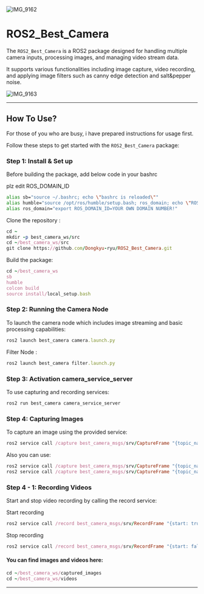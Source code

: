 ![IMG_9162](https://github.com/Dongkyu-ryu/ROS2_Best_Camera/assets/162243656/8f1a54c7-7f1c-4d1e-99ef-00d6dd08e59f)

# ROS2_Best_Camera
The `ROS2_Best_Camera` is a ROS2 package designed for handling multiple camera inputs, processing images, and managing video stream data.

It supports various functionalities including image capture, video recording, and applying image filters such as canny edge detection and salt&pepper noise.

![IMG_9163](https://github.com/Dongkyu-ryu/ROS2_Best_Camera/assets/162243656/21e0e483-1811-46fe-afdb-d0f819cabc18)


---
## How To Use?
For those of you who are busy, i have prepared instructions for usage first.

Follow these steps to get started with the `ROS2_Best_Camera` package:

### Step 1: Install & Set up

Before building the package, add below code in your bashrc

plz edit ROS_DOMAIN_ID
```bash
alias sb="source ~/.bashrc; echo \"bashrc is reloaded\""
alias humble="source /opt/ros/humble/setup.bash; ros_domain; echo \"ROS2 humble is activated!\""
alias ros_domain="export ROS_DOMAIN_ID=YOUR OWN DOMAIN NUMBER!"
```

Clone the repository :
```ruby
cd ~
mkdir -p best_camera_ws/src
cd ~/best_camera_ws/src
git clone https://github.com/Dongkyu-ryu/ROS2_Best_Camera.git
```

Build the package:
```ruby
cd ~/best_camera_ws
sb
humble
colcon build
source install/local_setup.bash
```

### Step 2: Running the Camera Node
To launch the camera node which includes image streaming and basic processing capabilities:
```ruby
ros2 launch best_camera camera.launch.py
```
Filter Node :
```ruby
ros2 launch best_camera filter.launch.py
```

### Step 3: Activation camera_service_server 
To use capturing and recording services:
```ruby
ros2 run best_camera camera_service_server
```

### Step 4: Capturing Images
To capture an image using the provided service:
```ruby
ros2 service call /capture best_camera_msgs/srv/CaptureFrame "{topic_name: '/camera'}"
```
Also you can use:
```ruby
ros2 service call /capture best_camera_msgs/srv/CaptureFrame "{topic_name: '/canny'}"
ros2 service call /capture best_camera_msgs/srv/CaptureFrame "{topic_name: '/noise'}"
```

### Step 4 - 1: Recording Videos
Start and stop video recording by calling the record service:

Start recording
```ruby
ros2 service call /record best_camera_msgs/srv/RecordFrame "{start: true, topic_name: '/camera'}"
```
Stop recording
```ruby
ros2 service call /record best_camera_msgs/srv/RecordFrame "{start: false, topic_name: '/camera'}"
```

#### You can find images and videos here:
```ruby
cd ~/best_camera_ws/captured_images
cd ~/best_camera_ws/videos
```
---
